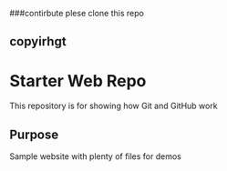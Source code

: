 ###contirbute
plese clone this repo
## copyirhgt 
# Starter Web Repo

This repository is for showing how Git and GitHub work

## Purpose

Sample website with plenty of files for demos